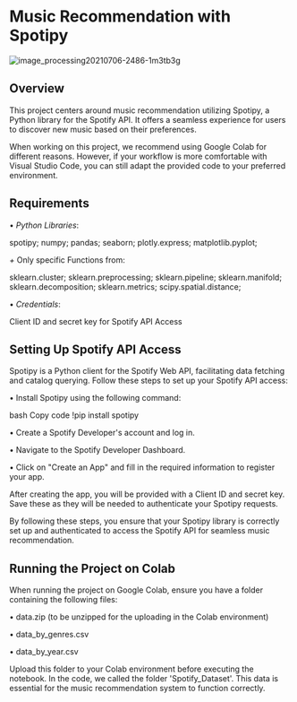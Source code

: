 # Music Recommendation with Spotipy

![image_processing20210706-2486-1m3tb3g](https://github.com/luciaokay/DataMining2023/assets/151770842/792e0b56-f6e8-41d3-9486-75b0a781e883) 

## Overview
This project centers around music recommendation utilizing Spotipy, a Python library for the Spotify API. It offers a seamless experience for users to discover new music based on their preferences.

When working on this project, we recommend using Google Colab for different reasons. 
However, if your workflow is more comfortable with Visual Studio Code, you can still adapt the provided code to your preferred environment.

## Requirements

• _Python Libraries_:

spotipy; 
numpy; 
pandas; 
seaborn; 
plotly.express; 
matplotlib.pyplot; 

_+_ Only specific Functions from:

sklearn.cluster; 
sklearn.preprocessing; 
sklearn.pipeline; 
sklearn.manifold; 
sklearn.decomposition; 
sklearn.metrics; 
scipy.spatial.distance; 

• _Credentials_:

Client ID and secret key for Spotify API Access

## Setting Up Spotify API Access
Spotipy is a Python client for the Spotify Web API, facilitating data fetching and catalog querying. 
Follow these steps to set up your Spotify API access:

• Install Spotipy using the following command:

bash
Copy code
!pip install spotipy

• Create a Spotify Developer's account and log in.

• Navigate to the Spotify Developer Dashboard.

• Click on "Create an App" and fill in the required information to register your app.

After creating the app, you will be provided with a Client ID and secret key. Save these as they will be needed to authenticate your Spotipy requests.

By following these steps, you ensure that your Spotipy library is correctly set up and authenticated to access the Spotify API for seamless music recommendation.

## Running the Project on Colab
When running the project on Google Colab, ensure you have a folder containing the following files:

• data.zip (to be unzipped for the uploading in the Colab environment)

• data_by_genres.csv

• data_by_year.csv

Upload this folder to your Colab environment before executing the notebook. In the code, we called the folder 'Spotify_Dataset'. 
This data is essential for the music recommendation system to function correctly.
